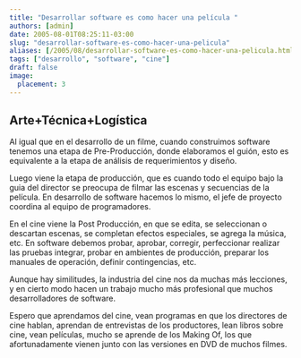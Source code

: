 ```yaml
---
title: "Desarrollar software es como hacer una película "
authors: [admin]
date: 2005-08-01T08:25:11-03:00
slug: "desarrollar-software-es-como-hacer-una-pelicula"
aliases: [/2005/08/desarrollar-software-es-como-hacer-una-pelicula.html, /blog/2005/08/desarrollar-software-es-como-hacer-una-pelicula.html]
tags: ["desarrollo", "software", "cine"]
draft: false
image:
  placement: 3
---
```


##  Arte+Técnica+Logística

Al igual que en el desarrollo de un filme, cuando construimos software
tenemos una etapa de Pre-Producción, donde elaboramos el guión, esto es
equivalente a la etapa de análisis de requerimientos y diseño.

Luego viene la etapa de producción, que es cuando todo el equipo bajo la
guia del director se preocupa de filmar las escenas y secuencias de la
película. En desarrollo de software hacemos lo mismo, el jefe de
proyecto coordina al equipo de programadores.

En el cine viene la Post Producción, en que se edita, se seleccionan o
descartan escenas, se completan efectos especiales, se agrega la música,
etc. En software debemos probar, aprobar, corregir, perfeccionar
realizar las pruebas integrar, probar en ambientes de producción,
preparar los manuales de operación, definir contingencias, etc.

Aunque hay similitudes, la industria del cine nos da muchas más
lecciones, y en cierto modo hacen un trabajo mucho más profesional que
muchos desarrolladores de software.

Espero que aprendamos del cine, vean programas en que los directores de
cine hablan, aprendan de entrevistas de los productores, lean libros
sobre cine, vean películas, mucho se aprende de los Making Of, los que
afortunadamente vienen junto con las versiones en DVD de muchos filmes.
